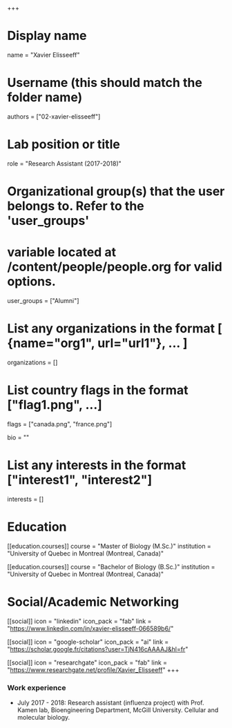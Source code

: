 +++
# Display name
name = "Xavier Elisseeff"

# Username (this should match the folder name)
authors = ["02-xavier-elisseeff"]

# Lab position or title
role = "Research Assistant (2017-2018)"

# Organizational group(s) that the user belongs to. Refer to the 'user_groups'
# variable located at /content/people/people.org for valid options.
user_groups = ["Alumni"]

# List any organizations in the format [ {name="org1", url="url1"}, ... ]
organizations = []

# List country flags in the format ["flag1.png", ...]
flags = ["canada.png", "france.png"]

bio = ""

# List any interests in the format ["interest1", "interest2"]
interests = []

# Education
[[education.courses]]
  course = "Master of Biology (M.Sc.)"
  institution = "University of Quebec in Montreal (Montreal, Canada)"

[[education.courses]]
  course = "Bachelor of Biology (B.Sc.)"
  institution = "University of Quebec in Montreal (Montreal, Canada)"

# Social/Academic Networking
[[social]]
  icon = "linkedin"
  icon_pack = "fab"
  link = "https://www.linkedin.com/in/xavier-elisseeff-066589b6/"

[[social]]
  icon = "google-scholar"
  icon_pack = "ai"
  link = "https://scholar.google.fr/citations?user=TjN416cAAAAJ&hl=fr"

[[social]]
  icon = "researchgate"
  icon_pack = "fab"
  link = "https://www.researchgate.net/profile/Xavier_Elisseeff"
+++

### Work experience
- July 2017 - 2018: Research assistant (influenza project) with Prof. Kamen
  lab, Bioengineering Department, McGill University. Cellular and molecular
  biology.
